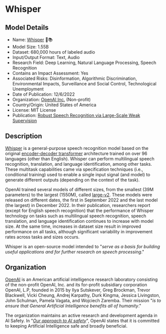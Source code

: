 # Whisper

## Model Details

- Name: [Whisper](https://arxiv.org/abs/2212.04356) 📢📚
- Model Size: 1.55B
- Dataset: 680,000 hours of labeled audio
- Input/Output Format: Text, Audio
- Research Field: Deep Learning, Natural Language Processing, Speech Recognition
- Contains an Impact Assessment: Yes
- Associated Risks: Disinformation, Algorithmic Discrimination, Environmental Impacts, Surveillance and Social Control, Technological Unemployment
- Date of Publication: 12/6/2022
- Organization: [OpenAI Inc.](https://openai.com/) (Non-profit)
- Country/Origin: United States of America
- License: MIT License
- Publication: [Robust Speech Recognition via Large-Scale Weak Supervision](https://arxiv.org/abs/2212.04356)

## Description

[Whisper](https://arxiv.org/abs/2212.04356) is a general-purpose speech recognition model based on the original [encoder-decoder transformer](https://arxiv.org/abs/1706.03762) architecture trained on over 96 languages (other than English). Whisper can perform multilingual speech recognition, translation, and language identification, among other tasks. These multitask capabilities came via specification techniques (i.e., conditional training) used to enable a single input signal (and model) to generate different outputs (depending on the context of the task).

OpenAI trained several models of different sizes, from the smallest (39M parameters) to the largest (1550M), called [large-v2](https://github.com/openai/whisper/discussions/661). These models were released on different dates, the first in September 2022 and the last model (the largest) in December 2022. In their publication, researchers report (except for English speech recognition) that the performance of Whisper technology on tasks such as multilingual speech recognition, speech translation, and language identification continues to increase with model size. At the same time, increases in dataset size result in improved performance on all tasks, although significant variability in improvement rates across tasks and sizes occurs.
  
Whisper is an open-source model intended to "_serve as a basis for building useful applications and for further research on speech processing_."

## Organization

[OpenAI](https://openai.com/) is an American artificial intelligence research laboratory consisting of the non-profit OpenAI, Inc. and its for-profit subsidiary corporation OpenAI, L.P, founded in 2015 by Ilya Sutskever, Greg Brockman, Trevor Blackwell, Vicki Cheung, Andrej Karpathy, Durk Kingma, Jessica Livingston, John Schulman, Pamela Vagata, and Wojciech Zaremba. Their mission "_is to ensure that General Artificial Intelligence benefits all of humanity_."  
  
The organization maintains an active research and development agenda in AI Safety. In "_[Our approach to AI safety](https://openai.com/blog/our-approach-to-ai-safety)_", OpenAI states that it is committed to keeping Artificial Intelligence safe and broadly beneficial.
